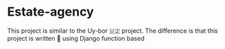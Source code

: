 # Estate-agency
This project is similar to the Uy-bor 🇺🇿 project. The difference is that this project is written 📝 using Django function based
